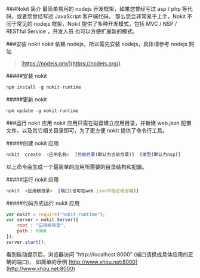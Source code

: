 ###Nokit 简介
最简单易用的 nodejs 开发框架，如果您曾经写过 asp / php 等代码，或者您曾经写过 JavaScript 客户端代码，
那么您会非常易于上手，Nokit 不同于常见的 nodejs 框架，Nokit 提供了多种开发模式，包括 MVC / NSP / RESTful Service ，开发人员
也可以方便扩展新的模式。

###安装 nokit
nokit 依赖 nodejs，所以需先安装 nodejs，具体请参考 nodejs 网站
> [https://nodejs.org/](https://nodejs.org/)

#####安装 nokit
```javascript
npm install -g nokit-runtime
```

#####更新 nokit
```javascript
npm update -g nokit-runtime
```

###运行 nokit 应用
nokit 应用只需在磁盘建立应用目录，并新建 web.json 配置文件，以及其它相关目录即可，为了更方便 nokit 提供了命令行工具。

#####创建 nokit 应用
```javascript
nokit  create  <应用名称>  [目标目录(默认为当前目录)]  [类型(默认为nsp)]
```
以上命令会生成一个最简单的应用所需要的目录结构和配置。

#####运行 nokit 应用
```javascript
nokit  <应用根目录>  [端口(也可在web.json中指定或省略)]
```

#####代码方式运行 nokit 应用
```javascript
var nokit = require("nokit-runtime");
var server = nokit.Server({
    root : "应用根目录",
    path : 8000
});
server.start();
```

看到启动提示后，浏览器访问 "http://localhost:8000" (端口请换成具体应用的正确的端口)，
如简单的示例 [http://www.xhou.net:8000](http://www.xhou.net:8000)
